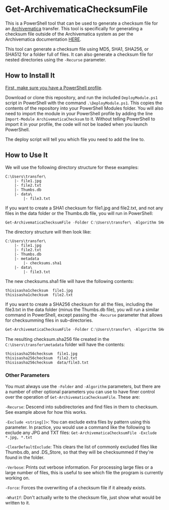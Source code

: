 # Get-ArchivematicaChecksumFile

This is a PowerShell tool that can be used to generate a checksum file for an [Archivematica](https://www.archivematica.org/en/) transfer. This tool is specifically for generating a checksum file outside of the Archivematica system as per the Archivematica documentation [HERE](https://www.archivematica.org/en/docs/archivematica-1.11/user-manual/transfer/transfer/#transfer-checksums).

This tool can generate a checksum file using MD5, SHA1, SHA256, or SHA512 for a folder full of files. It can also generate a checksum file for nested directories using the `-Recurse` parameter.

## How to Install It

[First, make sure you have a PowerShell profile](https://docs.microsoft.com/en-us/powershell/module/microsoft.powershell.core/about/about_profiles?view=powershell-7#how-to-create-a-profile).

Download or clone this repository, and run the included `DeployModule.ps1` script in PowerShell with the command `.\DeployModule.ps1`. This copies the contents of the repository into your PowerShell Modules folder. You will also need to import the module in your PowerShell profile by adding the line `Import-Module ArchivematicaChecksum` to it. Without telling PowerShell to import it in your profile, the code will not be loaded when you launch PowerShell.

The deploy script will tell you which file you need to add the line to.

## How to Use It

We will use the following directory structure for these examples:

```Text
C:\Users\transfer\
    |- file1.jpg
    |- file2.txt
    |- Thumbs.db
    |- data\
        |- file3.txt
```

If you want to create a SHA1 checksum for file1.jpg and file2.txt, and not any files in the data folder or the Thumbs.db file, you will run in PowerShell:

```PowerShell
Get-ArchivematicaChecksumFile -Folder C:\Users\transfer\ -Algorithm SHA1
```

The directory structure will then look like:

```Text
C:\Users\transfer\
    |- file1.jpg
    |- file2.txt
    |- Thumbs.db
    |- metadata
        |- checksums.sha1
    |- data\
        |- file3.txt
```

The new checksums.sha1 file will have the following contents:

```Text
thisisasha1checksum  file1.jpg
thisisasha1checksum  file2.txt
```

If you want to create a SHA256 checksum for all the files, including the file3.txt in the data folder (minus the Thumbs.db file), you will run a similar command in PowerShell, except passing the `-Recurse` parameter that allows for checksumming files in sub-directories.

```PowerShell
Get-ArchivematicaChecksumFile -Folder C:\Users\transfer\ -Algorithm SHA256 -Recurse
```

The resulting checksum.sha256 file created in the `C:\Users\transfer\metadata` folder will have the contents:

```Text
thisisasha256checksum  file1.jpg
thisisasha256checksum  file2.txt
thisisasha256checksum  data/file3.txt
```

### Other Parameters

You must always use the `-Folder` and `-Algorithm` parameters, but there are a number of other optional parameters you can use to have finer control over the operation of `Get-ArchivematicaChecksumFile`. These are:

`-Recurse`: Descend into subdirectories and find files in them to checksum. See example above for how this works.

`-Exclude <string[]>`: You can exclude extra files by pattern using this parameter. In practice, you would use a command like the following to exclude any JPG and TXT files: `Get-ArchivematicaChecksumFile -Exclude *.jpg, *.txt`

`-ClearDefaultExclude`: This clears the list of commonly excluded files like Thumbs.db, and .DS_Store, so that they will be checksummed if they're found in the folder.

`-Verbose`: Prints out verbose information. For processing large files or a large number of files, this is useful to see which file the program is currently working on.

`-Force`: Forces the overwriting of a checksum file if it already exists.

`-WhatIf`: Don't actually write to the checksum file, just show what would be written to it.
